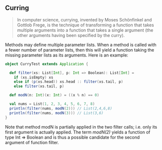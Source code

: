 ## Curring

> In computer science, currying, invented by Moses Schönfinkel and Gottlob Frege, is the technique of transforming a function that takes multiple arguments into a function that takes a single argument (the other arguments having been specified by the curry).

Methods may define multiple parameter lists. When a method is called with a fewer number of parameter lists, 
then this will yield a function taking the missing parameter lists as its arguments.
Here is an example:
```scala
object CurryTest extends Application {

  def filter(xs: List[Int], p: Int => Boolean): List[Int] =
    if (xs.isEmpty) xs
    else if (p(xs.head)) xs.head :: filter(xs.tail, p)
    else filter(xs.tail, p)

  def modN(n: Int)(x: Int) = ((x % n) == 0)

  val nums = List(1, 2, 3, 4, 5, 6, 7, 8)
  println(filter(nums, modN(2))) // List(2,4,6,8)
  println(filter(nums, modN(3))) // List(3,6)
}
```
Note that method modN is partially applied in the two filter calls; i.e. only its first argument is actually applied. 
The term *modN(2)* yields a function of type Int => Boolean and is thus a possible candidate for the second argument 
of function filter.
